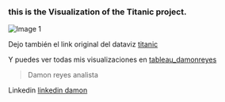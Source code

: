 ### this is the Visualization of the Titanic project.

![Image 1](https://github.com/DamonReyes/Routine_1/blob/main/Screenshots/Titanic.png)

Dejo también el link original del dataviz [titanic](https://public.tableau.com/app/profile/damon.reyes/viz/TitanicProject_16223262808060/Dashboard1)

Y puedes ver todas mis visualizaciones en [tableau_damonreyes](https://public.tableau.com/profile/damon.reyes#!/)

> Damon reyes analista

Linkedin [linkedin damon](https://www.linkedin.com/in/damon-reyes/)

